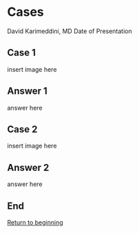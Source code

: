 # Cases

David Karimeddini, MD
Date of Presentation



## Case 1

insert image here


## Answer 1

answer here



## Case 2

insert image here


## Answer 2

answer here



## End
[Return to beginning](#/1)
